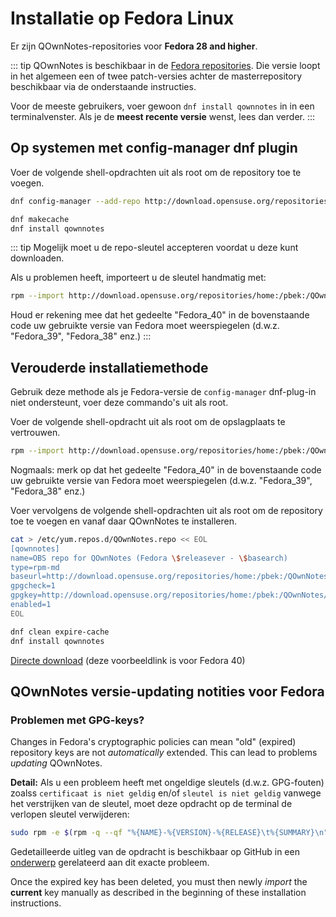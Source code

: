 # Installatie op Fedora Linux

Er zijn QOwnNotes-repositories voor **Fedora 28 and higher**.

::: tip
QOwnNotes is beschikbaar in de [Fedora repositories](https://packages.fedoraproject.org/pkgs/qownnotes/qownnotes/). Die versie loopt in het algemeen een of twee patch-versies achter de masterrepository beschikbaar via de onderstaande instructies.

Voor de meeste gebruikers, voer gewoon `dnf install qownnotes` in in een terminalvenster. Als je de **meest recente versie** wenst, lees dan verder.
:::

## Op systemen met config-manager dnf plugin

Voer de volgende shell-opdrachten uit als root om de repository toe te voegen.

```bash
dnf config-manager --add-repo http://download.opensuse.org/repositories/home:/pbek:/QOwnNotes/Fedora_\$releasever/

dnf makecache
dnf install qownnotes
```

::: tip
Mogelijk moet u de repo-sleutel accepteren voordat u deze kunt downloaden.

Als u problemen heeft, importeert u de sleutel handmatig met:

```bash
rpm --import http://download.opensuse.org/repositories/home:/pbek:/QOwnNotes/Fedora_40/repodata/repomd.xml.key
```

Houd er rekening mee dat het gedeelte "Fedora_40" in de bovenstaande code uw gebruikte versie van Fedora moet weerspiegelen (d.w.z. "Fedora_39", "Fedora_38" enz.)
:::

## Verouderde installatiemethode

Gebruik deze methode als je Fedora-versie de `config-manager` dnf-plug-in niet ondersteunt, voer deze commando's uit als root.

Voer de volgende shell-opdracht uit als root om de opslagplaats te vertrouwen.

```bash
rpm --import http://download.opensuse.org/repositories/home:/pbek:/QOwnNotes/Fedora_40/repodata/repomd.xml.key
```

Nogmaals: merk op dat het gedeelte "Fedora_40" in de bovenstaande code uw gebruikte versie van Fedora moet weerspiegelen (d.w.z. "Fedora_39", "Fedora_38" enz.)

Voer vervolgens de volgende shell-opdrachten uit als root om de repository toe te voegen en vanaf daar QOwnNotes te installeren.

```bash
cat > /etc/yum.repos.d/QOwnNotes.repo << EOL
[qownnotes]
name=OBS repo for QOwnNotes (Fedora \$releasever - \$basearch)
type=rpm-md
baseurl=http://download.opensuse.org/repositories/home:/pbek:/QOwnNotes/Fedora_\$releasever/
gpgcheck=1
gpgkey=http://download.opensuse.org/repositories/home:/pbek:/QOwnNotes/Fedora_\$releasever/repodata/repomd.xml.key
enabled=1
EOL

dnf clean expire-cache
dnf install qownnotes
```

[Directe download](https://download.opensuse.org/repositories/home:/pbek:/QOwnNotes/Fedora_40) (deze voorbeeldlink is voor Fedora 40)

## QOwnNotes versie-updating notities voor Fedora

### Problemen met GPG-keys?

Changes in Fedora's cryptographic policies can mean "old" (expired) repository keys are not _automatically_ extended. This can lead to problems _updating_ QOwnNotes.

**Detail:** Als u een probleem heeft met ongeldige sleutels (d.w.z. GPG-fouten) zoalss `certificaat is niet geldig` en/of `sleutel is niet geldig` vanwege het verstrijken van de sleutel, moet deze opdracht op de terminal de verlopen sleutel verwijderen:

```bash
sudo rpm -e $(rpm -q --qf "%{NAME}-%{VERSION}-%{RELEASE}\t%{SUMMARY}\n" gpg-pubkey | grep pbek | cut -f1)
```

Gedetailleerde uitleg van de opdracht is beschikbaar op GitHub in een [onderwerp](https://github.com/pbek/QOwnNotes/issues/3008#issuecomment-2197827084) gerelateerd aan dit exacte probleem.

Once the expired key has been deleted, you must then newly _import_ the **current** key manually as described in the beginning of these installation instructions.
